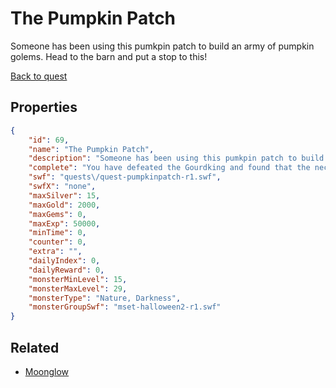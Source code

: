 # The Pumpkin Patch

Someone has been using this pumkpin patch to build an army of pumpkin golems. Head to the barn and put a stop to this!

[Back to quest](../quests.md)

## Properties

```json
{
    "id": 69,
    "name": "The Pumpkin Patch",
    "description": "Someone has been using this pumkpin patch to build an army of pumpkin golems. Head to the barn and put a stop to this!",
    "complete": "You have defeated the Gourdking and found that the necromancer has been using Moonglow to animate their pumpkin army.",
    "swf": "quests\/quest-pumpkinpatch-r1.swf",
    "swfX": "none",
    "maxSilver": 15,
    "maxGold": 2000,
    "maxGems": 0,
    "maxExp": 50000,
    "minTime": 0,
    "counter": 0,
    "extra": "",
    "dailyIndex": 0,
    "dailyReward": 0,
    "monsterMinLevel": 15,
    "monsterMaxLevel": 29,
    "monsterType": "Nature, Darkness",
    "monsterGroupSwf": "mset-halloween2-r1.swf"
}
```

## Related

- [Moonglow](../items/528-moonglow.md)

